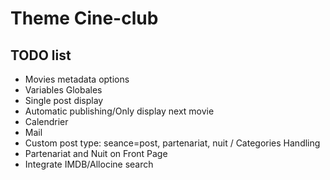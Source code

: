 # Theme Cine-club

## TODO list

+   Movies metadata options
+   Variables Globales
+   Single post display
+   Automatic publishing/Only display next movie
+   Calendrier
+   Mail
+   Custom post type: seance=post, partenariat, nuit / Categories Handling
+   Partenariat and Nuit on Front Page
+   Integrate IMDB/Allocine search